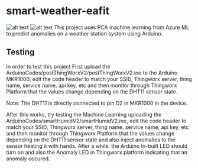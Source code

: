 # smart-weather-eafit
![alt text](https://raw.githubusercontent.com/tidusdavid/smart-weather-eafit/master/Resources/Architecture.png)
![alt text](https://raw.githubusercontent.com/tidusdavid/smart-weather-eafit/master/Resources/Device.jpg)
This project uses PCA machine learning from Azure ML to predict anomalies on a weather station system using Arduino.

## Testing

In order to test this project
First upload the ArduinoCodes/postThingWorxV2/postThingWorxV2.ino to the Arduino MKR1000, edit the code header to match your SSID, Thingworx server, thing name, service name, api key, etc and then monitor through Thingworx Platform that the values change depending on the DHT11 sensor state.

Note: The DHT11 is directly connected to pin D2 in MKR1000 in the device.

After this works, try testing the Machine Learning uploading the ArduinoCodes/smartHumidV2/smartHumidV2.ino, edit the code header to match your SSID, Thingworx server, thing name, service name, api key, etc and then monitor through Thingworx Platform that the values change depending on the DHT11 sensor state and also inject anomalies to the sensor heating it with hands. After a while, the Arduino In-built LED should turn on and also the Anomaly LED in Thingworx platform indicating that an anomaly occured.
